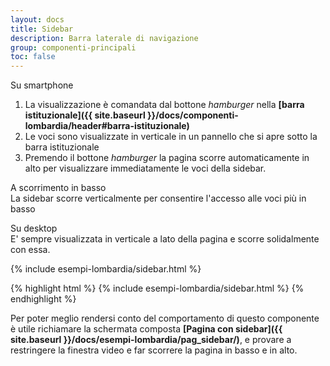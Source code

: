 ```yaml
---
layout: docs
title: Sidebar
description: Barra laterale di navigazione
group: componenti-principali
toc: false
---
```


Su smartphone
1. La visualizzazione è comandata dal bottone *hamburger* nella **[barra istituzionale]({{ site.baseurl }}/docs/componenti-lombardia/header#barra-istituzionale)**
2. Le voci sono visualizzate in verticale in un pannello che si apre sotto la barra istituzionale
3. Premendo il bottone *hamburger* la pagina scorre automaticamente in alto per visualizzare immediatamente le voci della sidebar.

A scorrimento in basso  
La sidebar scorre verticalmente per consentire l'accesso alle voci più in basso

Su desktop  
E' sempre visualizzata in verticale a lato della pagina e scorre solidalmente con essa.

<div class="bd-example">
  <div class="container-fluid">
    <div class="row flex-xl-nowrap">
      <div class="col-6">
        {% include esempi-lombardia/sidebar.html %}
      </div>
    </div>
  </div>
</div>

{% highlight html %}
{% include esempi-lombardia/sidebar.html %}
{% endhighlight %}

Per poter meglio rendersi conto del comportamento di questo componente è utile richiamare la schermata composta **[Pagina con sidebar]({{ site.baseurl }}/docs/esempi-lombardia/pag_sidebar/)**, e provare a restringere la finestra video e far scorrere la pagina in basso e in alto.

